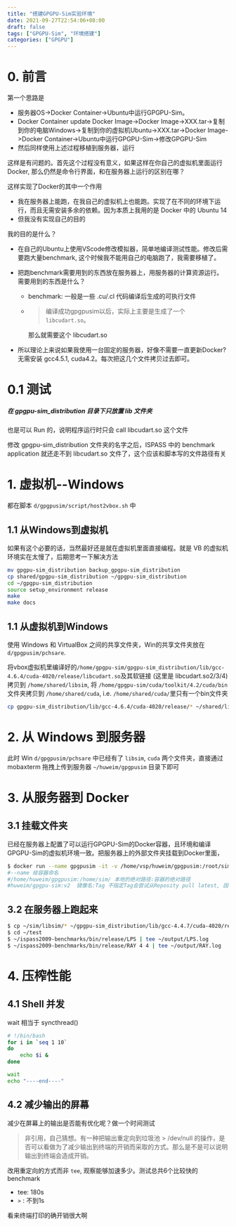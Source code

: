 ```yaml
---
title: "搭建GPGPU-Sim实验环境"
date: 2021-09-27T22:54:06+08:00
draft: false
tags: ["GPGPU-Sim", "环境搭建"]
categories: ["GPGPU"]
---
```


# 0. 前言

第一个思路是 

+ 服务器OS->Docker Container->Ubuntu中运行GPGPU-Sim。
+ Docker Container update Docker Image->Docker Image->XXX.tar->复制到你的电脑Windows->复制到你的虚拟机Ubuntu->XXX.tar->Docker Image->Docker Container->Ubuntu中运行GPGPU-Sim->修改GPGPU-Sim
+ 然后同样使用上述过程移植到服务器，运行

这样是有问题的。首先这个过程没有意义，如果这样在你自己的虚拟机里面运行Docker, 那么仍然是命令行界面，和在服务器上运行的区别在哪？

这样实现了Docker的其中一个作用

+ 我在服务器上能跑，在我自己的虚拟机上也能跑。实现了在不同的环境下运行，而且无需安装多余的依赖。因为本质上我用的是 Docker 中的 Ubuntu 14
+ 但我没有实现自己的目的

我的目的是什么？

+ 在自己的Ubuntu上使用VScode修改模拟器，简单地编译测试性能。修改后需要跑大量benchmark, 这个时候我不能用自己的电脑跑了，我需要移植了。

+ 把跑benchmark需要用到的东西放在服务器上，用服务器的计算资源运行。需要用到的东西是什么？

  + benchmark: 一般是一些 .cu/.cl 代码编译后生成的可执行文件

  + > 编译成功gpgpusim以后，实际上主要是生成了一个`libcudart.so`。

    那么就需要这个 libcudart.so

+ 所以理论上来说如果我使用一台固定的服务器，好像不需要一直更新Docker?无需安装 gcc4.5.1, cuda4.2。每次把这几个文件拷贝过去即可。

# 0.1 测试

##### 在 gpgpu-sim_distribution 目录下只放置 lib 文件夹

也是可以 Run 的，说明程序运行时只会 call libcudart.so 这个文件 

修改 gpgpu-sim_distribution 文件夹的名字之后，ISPASS 中的 benchmark application 就还走不到 libcudart.so 文件了，这个应该和脚本写的文件路径有关

# 1. 虚拟机--Windows

都在脚本 `d/gpgpusim/script/host2vbox.sh` 中

## 1.1 从Windows到虚拟机

如果有这个必要的话，当然最好还是就在虚拟机里面直接编程。就是 VB 的虚拟机环境实在太慢了，后期思考一下解决方法

```bash
mv gpgpu-sim_distribution backup_gpgpu-sim_distribution
cp shared/gpgpu-sim_distribution ~/gpgpu-sim_distribution
cd ~/gpgpu-sim_distribution
source setup_environment release
make
make docs
```

## 1.1 从虚拟机到Windows

使用 Windows 和 VirtualBox 之间的共享文件夹，Win的共享文件夹放在 `d/gpgpusim/pchsare`. 

将vbox虚拟机里编译好的`/home/gpgpu-sim/gpgpu-sim_distribution/lib/gcc-4.6.4/cuda-4020/release/libcudart.so`及其软链接 (这里是 libcudart.so2/3/4) 拷贝到 `/home/shared/libsim`, 将 `/home/gpgpu-sim/cuda/toolkit/4.2/cuda/bin`文件夹拷贝到 `/home/shared/cuda`, i.e. `/home/shared/cuda/`里只有一个bin文件夹

```bash
cp gpgpu-sim_distribution/lib/gcc-4.6.4/cuda-4020/release/* ~/shared/libsim/
```

# 2. 从 Windows 到服务器

此时 Win `d/gpgpusim/pchsare` 中已经有了 `libsim`, `cuda` 两个文件夹，直接通过 mobaxterm 拖拽上传到服务器 `~/huweim/gpgpusim` 目录下即可

# 3. 从服务器到 Docker

## 3.1 挂载文件夹

已经在服务器上配置了可以运行GPGPU-Sim的Docker容器，且环境和编译GPGPU-Sim的虚拟机环境一致。把服务器上的外部文件夹挂载到Docker里面，

```bash
$ docker run --name gpgpusim -it -v /home/vsp/huweim/gpgpusim:/root/sim/ huweim/gpgpu-sim:v2 /bin/bash
#--name 给容器命名
#/home/huweim/gpgpusim:/home/sim/ 本地的绝对路径:容器的绝对路径
#huweim/gpgpu-sim:v2  镜像名:Tag 不指定Tag会尝试从Reposity pull latest, 因为是本地镜像没有远程reposity, 会报错，因此加上tag
```

## 3.2 在服务器上跑起来

```bash
$ cp ~/sim/libsim/* ~/gpgpu-sim_distribution/lib/gcc-4.4.7/cuda-4020/release/
$ cd ~/test
$ ~/ispass2009-benchmarks/bin/release/LPS | tee ~/output/LPS.log
$ ~/ispass2009-benchmarks/bin/release/RAY 4 4 | tee ~/output/RAY.log
```

# 4. 压榨性能

## 4.1 Shell 并发

wait 相当于 syncthread()

```bash
# !/bin/bash
for i in `seq 1 10` 
do
    echo $i &
done

wait
echo "----end----"
```

## 4.2 减少输出的屏幕

减少在屏幕上的输出是否能有优化呢？做一个时间测试

> 非引用，自己猜想。有一种把输出重定向到垃圾池 > /dev/null 的操作，是否可以看做为了减少输出到终端的开销而采取的方式。那么是不是可以说明输出到终端会造成开销。

改用重定向的方式而非 `tee`, 观察能够加速多少。测试总共6个比较快的benchmark

+ tee: 180s
+ `>` : 不到1s

看来终端打印的确开销很大啊

